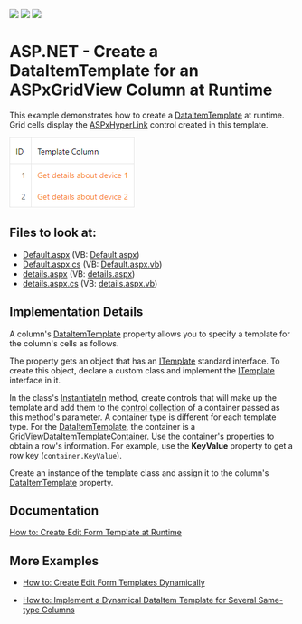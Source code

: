 <!-- default badges list -->
![](https://img.shields.io/endpoint?url=https://codecentral.devexpress.com/api/v1/VersionRange/128538626/13.1.5%2B)
[![](https://img.shields.io/badge/Open_in_DevExpress_Support_Center-FF7200?style=flat-square&logo=DevExpress&logoColor=white)](https://supportcenter.devexpress.com/ticket/details/E293)
[![](https://img.shields.io/badge/📖_How_to_use_DevExpress_Examples-e9f6fc?style=flat-square)](https://docs.devexpress.com/GeneralInformation/403183)
<!-- default badges end -->
# ASP.NET - Create a DataItemTemplate for an ASPxGridView Сolumn at Runtime

This example demonstrates how to create a [DataItemTemplate](https://docs.devexpress.com/AspNet/DevExpress.Web.GridViewDataColumn.DataItemTemplate) at runtime. Grid cells display the [ASPxHyperLink](https://docs.devexpress.com/AspNet/DevExpress.Web.ASPxHyperLink) control created in this template.

![ASPxGridView-DataItemTemplate](ASPxGridView-DataItemTemplate.png)

<!-- default file list -->
## Files to look at:

* [Default.aspx](./CS/HyperlinkColumn/Default.aspx) (VB: [Default.aspx](./VB/HyperlinkColumn/Default.aspx))
* [Default.aspx.cs](./CS/HyperlinkColumn/Default.aspx.cs) (VB: [Default.aspx.vb](./VB/HyperlinkColumn/Default.aspx.vb))
* [details.aspx](./CS/HyperlinkColumn/details.aspx) (VB: [details.aspx](./VB/HyperlinkColumn/details.aspx))
* [details.aspx.cs](./CS/HyperlinkColumn/details.aspx.cs) (VB: [details.aspx.vb](./VB/HyperlinkColumn/details.aspx.vb))
<!-- default file list end -->

## Implementation Details

A column's [DataItemTemplate](https://docs.devexpress.com/AspNet/DevExpress.Web.GridViewDataColumn.DataItemTemplate) property allows you to specify a template for the column's cells as follows.

The property gets an object that has an [ITemplate](https://docs.microsoft.com/en-us/dotnet/api/system.web.ui.itemplate) standard interface. To create this object, declare a custom class and implement the [ITemplate](https://docs.microsoft.com/en-us/dotnet/api/system.web.ui.itemplate) interface in it.

In the class's [InstantiateIn](https://docs.microsoft.com/ru-ru/dotnet/api/system.web.ui.itemplate.instantiatein) method, create controls that will make up the template and add them to the [control collection](https://docs.microsoft.com/ru-ru/dotnet/api/system.windows.forms.control.controls) of a container passed as this method's parameter. A container type is different for each template type. For the [DataItemTemplate](https://docs.devexpress.com/AspNet/DevExpress.Web.GridViewDataColumn.DataItemTemplate), the container is a [GridViewDataItemTemplateContainer](https://docs.devexpress.com/AspNet/DevExpress.Web.GridViewDataItemTemplateContainer). Use the container's properties to obtain a row's information. For example, use the **KeyValue** property to get a row key (`container.KeyValue`).

Create an instance of the template class and assign it to the column's [DataItemTemplate](https://docs.devexpress.com/AspNet/DevExpress.Web.GridViewDataColumn.DataItemTemplate) property.

## Documentation

[How to: Create Edit Form Template at Runtime](https://docs.devexpress.com/AspNet/4341/components/grid-view/examples/how-to-create-edit-form-template-at-runtime)

## More Examples

* [How to: Create Edit Form Templates Dynamically](https://github.com/DevExpress-Examples/how-to-create-edit-form-templates-dynamically-e986)

* [How to: Implement a Dynamical DataItem Template for Several Same-type Columns](https://github.com/DevExpress-Examples/how-to-implement-a-dynamical-dataitem-template-for-several-same-type-columns-e4020)